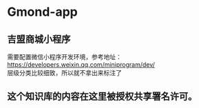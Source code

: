 # Gmond-app
## 吉盟商城小程序

 需要配置微信小程序开发环境，参考地址：https://developers.weixin.qq.com/miniprogram/dev/  
 层级分类比较细致，所以就不拿出来标注了  
 
## 这个知识库的内容在这里被授权共享署名许可。
